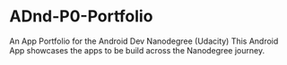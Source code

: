 # ADnd-P0-Portfolio
An App Portfolio for the Android Dev Nanodegree (Udacity)
This Android App showcases the apps to be build across the Nanodegree journey.
